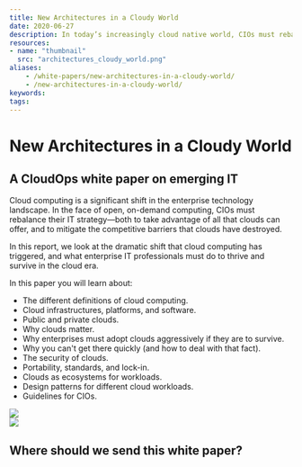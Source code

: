 ```yaml
---
title: New Architectures in a Cloudy World
date: 2020-06-27
description: In today’s increasingly cloud native world, CIOs must rebalance their IT strategies to take full advantage of the cloud.
resources:
- name: "thumbnail"
  src: "architectures_cloudy_world.png"
aliases:
    - /white-papers/new-architectures-in-a-cloudy-world/
    - /new-architectures-in-a-cloudy-world/
keywords:
tags:
---
```



<div class="landing-page">
    <!-- hero -->
    <div class="hero jumbotron reading-landing jumbotron-fluid">
        <div class="container-fluid">
            <div class="row">
                <div class="col-xl-6 offset-xl-2 col-lg-10 offset-lg-1 col-md-12">
                    <h1 class="display-4">New Architectures in a Cloudy World</h1>
                </div>
            </div>
        </div>
    </div>
    <div class="main-content">
        <div class="row">
            <div class="col-xl-4 offset-xl-2 without-bottom-line">
                <div class="workshop-prerequisites">
                    <h2>A CloudOps white paper on emerging IT</h2>             
                    <p>Cloud computing is a significant shift in the enterprise technology landscape. In the face of open, on-demand computing, CIOs must rebalance their IT strategy—both to take advantage of all that clouds can offer, and to mitigate the competitive barriers that clouds have destroyed.</p>
                    <p>In this report, we look at the dramatic shift that cloud computing has triggered, and what enterprise IT professionals must do to thrive and survive in the cloud era.</p>
                    <p>In this paper you will learn about:</p>
                    <ul class="dashes">
                    <li>The different definitions of cloud computing.</li>
                    <li>Cloud infrastructures, platforms, and software.</li>
                    <li>Public and private clouds.</li>
                    <li>Why clouds matter.</li>
                    <li>Why enterprises must adopt clouds aggressively if they are to survive.</li>
                    <li>Why you can't get there quickly (and how to deal with that fact).</li>
                    <li>The security of clouds.</li>
                    <li>Portability, standards, and lock-in.</li>
                    <li>Clouds as ecosystems for workloads.</li>
                    <li>Design patterns for different cloud workloads.</li>
                    <li>Guidelines for CIOs.</li>
                    </ul>
                </div>
            </div>
                <div class="col-xl-4 offset-xl-0 white-paper-image">
                <img src="/images/white-papers/new-architectures-in-a-cloudy-world.png">
            </div>
        </div>
            </div>
        </div>
    </div>
    <!-- contact us -->
    <div class="contact-us-card">
        <div class="row">
            <div class="col-xl-8 offset-xl-2 col-lg-10 offset-lg-1 col-md-12 col-sm-12 col-xs-12">
                <img src="/images/single-line-arrows.png">
            </div>
            <div
                class="col-xl-3 offset-xl-3 col-lg-3 offset-lg-1 col-md-10 offset-md-1 col-sm-10 offset-sm-1 col-xs-12">
                <h2>Where should we send this white paper?</h2>
            </div>
            <div
                class="col-xl-5 offset-xl-0 col-lg-6 offset-lg-1 col-md-8 offset-md-2 col-sm-10 offset-sm-1 col-xs-12 general-contact-form">
                <!--[if lte IE 8]>
<script charset="utf-8" type="text/javascript" src="//js.hsforms.net/forms/v2-legacy.js"></script>
<![endif]-->
<script charset="utf-8" type="text/javascript" src="//js.hsforms.net/forms/v2.js"></script>
<script>
  hbspt.forms.create({
	portalId: "732832",
	formId: "90247e9c-a1dc-4867-b8bc-e8d8d15a7c09"
});
</script>
            </div>
        </div>
    </div>
</div>
